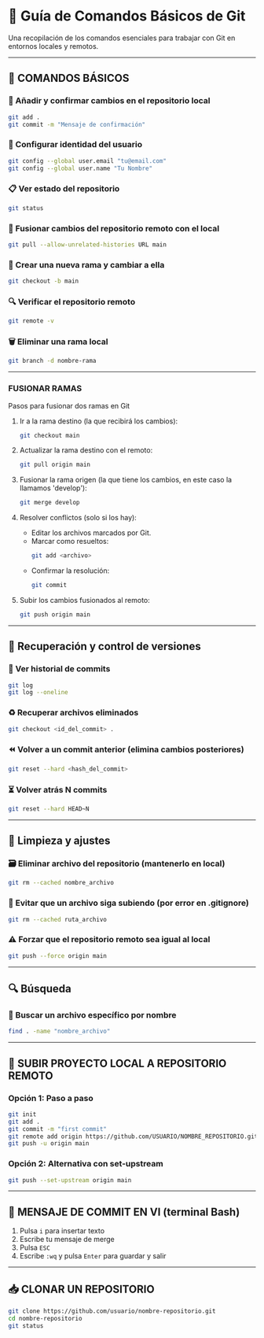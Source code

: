 # 🧠 Guía de Comandos Básicos de Git

Una recopilación de los comandos esenciales para trabajar con Git en entornos locales y remotos.

---

## 📌 COMANDOS BÁSICOS

### 🔄 Añadir y confirmar cambios en el repositorio local
```bash
git add .
git commit -m "Mensaje de confirmación"
```

### 👤 Configurar identidad del usuario
```bash
git config --global user.email "tu@email.com"
git config --global user.name "Tu Nombre"
```

### 📋 Ver estado del repositorio
```bash
git status
```

### 🔁 Fusionar cambios del repositorio remoto con el local
```bash
git pull --allow-unrelated-histories URL main
```

### 🌿 Crear una nueva rama y cambiar a ella
```bash
git checkout -b main
```

### 🔍 Verificar el repositorio remoto
```bash
git remote -v
```

### 🗑️ Eliminar una rama local
```bash
git branch -d nombre-rama
```

---

### FUSIONAR RAMAS

Pasos para fusionar dos ramas en Git

1. Ir a la rama destino (la que recibirá los cambios):

   ```bash
   git checkout main
   ```
3. Actualizar la rama destino con el remoto:
   ```bash
   git pull origin main
   ```
5. Fusionar la rama origen (la que tiene los cambios, en este caso la llamamos 'develop'):
   ```bash
   git merge develop
   ```

7. Resolver conflictos (solo si los hay):
   - Editar los archivos marcados por Git.
   - Marcar como resueltos:
     ```bash
     git add <archivo>
     ```
   - Confirmar la resolución:
     ```bash
     git commit
     ```

8. Subir los cambios fusionados al remoto:
   ```bash
   git push origin main
   ```
---

## 🧯 Recuperación y control de versiones

### 📜 Ver historial de commits
```bash
git log
git log --oneline
```

### ♻️ Recuperar archivos eliminados
```bash
git checkout <id_del_commit> .
```

### ⏪ Volver a un commit anterior (elimina cambios posteriores)
```bash
git reset --hard <hash_del_commit>
```

### ⏳ Volver atrás N commits
```bash
git reset --hard HEAD~N
```

---

## 🧹 Limpieza y ajustes

### 🗃️ Eliminar archivo del repositorio (mantenerlo en local)
```bash
git rm --cached nombre_archivo
```

### 🛑 Evitar que un archivo siga subiendo (por error en .gitignore)
```bash
git rm --cached ruta_archivo
```

### ⚠️ Forzar que el repositorio remoto sea igual al local
```bash
git push --force origin main
```

---

## 🔍 Búsqueda

### 📂 Buscar un archivo específico por nombre
```bash
find . -name "nombre_archivo"
```

---

## 🚀 SUBIR PROYECTO LOCAL A REPOSITORIO REMOTO

### Opción 1: Paso a paso
```bash
git init
git add .
git commit -m "first commit"
git remote add origin https://github.com/USUARIO/NOMBRE_REPOSITORIO.git
git push -u origin main
```

### Opción 2: Alternativa con set-upstream
```bash
git push --set-upstream origin main
```

---

## 💬 MENSAJE DE COMMIT EN VI (terminal Bash)

1. Pulsa `i` para insertar texto  
2. Escribe tu mensaje de merge  
3. Pulsa `ESC`  
4. Escribe `:wq` y pulsa `Enter` para guardar y salir  

---

## 📥 CLONAR UN REPOSITORIO
```bash
git clone https://github.com/usuario/nombre-repositorio.git
cd nombre-repositorio
git status
```
